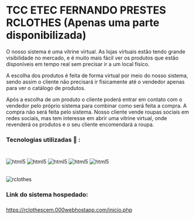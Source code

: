 # TCC ETEC FERNANDO PRESTES RCLOTHES (Apenas uma parte disponibilizada)
O nosso sistema é uma vitrine virtual. As lojas virtuais estão tendo grande visibilidade no mercado, e é muito mais fácil ver os produtos que estão disponíveis em tempo real sem precisar ir a um local físico.

A escolha dos produtos é feita de forma virtual por meio do nosso sistema, sendo assim o cliente não precisará ir fisicamente até o vendedor apenas para ver o catálogo de produtos. 

Após a escolha de um produto o cliente poderá entrar em contato com o vendedor pelo próprio sistema para combinar como será feita a compra. A compra não será feita pelo sistema.
Nosso cliente vende roupas sociais em redes sociais, mas tem interesse em abrir uma vitrine virtual, onde revenderá os produtos e o seu cliente encomendará a roupa.

### Tecnologias utilizadas  :wrench: : <h3>

<div style="display: inline_block"></br>
<img align="center" alt="html5" src="https://img.shields.io/badge/HTML5-E34F26?style=for-the-badge&logo=html5&logoColor=white"/>
<img align="center" alt="html5" src="https://img.shields.io/badge/CSS3-1572B6?style=for-the-badge&logo=css3&logoColor=white"/>
<img align="center" alt="html5" src="https://img.shields.io/badge/JavaScript-F7DF1E?style=for-the-badge&logo=javascript&logoColor=black"/>
<img align="center" alt="html5" src="https://img.shields.io/badge/PHP-777BB4?style=for-the-badge&logo=php&logoColor=white"/>
<img align="center" alt="html5" src="https://img.shields.io/badge/Bootstrap-563D7C?style=for-the-badge&logo=bootstrap&logoColor=white"/>
</div><br>

![rclothes](https://user-images.githubusercontent.com/109180231/207774190-ba3066c6-4676-4b1b-8749-b33a73d84043.png)<br>

### Link do sistema hospedado: <h3>

https://rclothescem.000webhostapp.com/inicio.php
